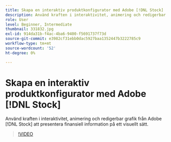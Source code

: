 ```yaml
---
title: Skapa en interaktiv produktkonfigurator med Adobe [!DNL Stock]
description: Använd kraften i interaktivitet, animering och redigerbar grafik från Adobe [!DNL Stock] att presentera finansiell information på ett visuellt sätt
role: User
level: Beginner, Intermediate
thumbnail: 331832.jpg
exl-id: 914da31b-f4ac-4ba6-9400-f5691737f73d
source-git-commit: e3982cf31ebb0dac5927baa1352447b3222785c9
workflow-type: tm+mt
source-wordcount: '52'
ht-degree: 0%

---
```


# Skapa en interaktiv produktkonfigurator med Adobe [!DNL Stock]

Använd kraften i interaktivitet, animering och redigerbar grafik från Adobe [!DNL Stock] att presentera finansiell information på ett visuellt sätt.

>[!VIDEO](https://video.tv.adobe.com/v/331832?hidetitle=true)

